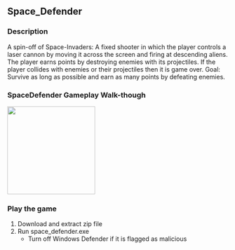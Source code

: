 ## Space_Defender

### Description
A spin-off of Space-Invaders: A fixed shooter in which the player controls a laser cannon by moving it across the screen and firing at descending aliens. The player earns points by destroying enemies with its projectiles.
If the player collides with enemies or their projectiles then it is game over.
Goal: Survive as long as possible and earn as many points by defeating enemies.

### SpaceDefender Gameplay Walk-though

<img src="https://i.imgur.com/Upc8lPq.gif" width=200><br>

### Play the game
1) Download and extract zip file
2) Run space_defender.exe
   - Turn off Windows Defender if it is flagged as malicious

